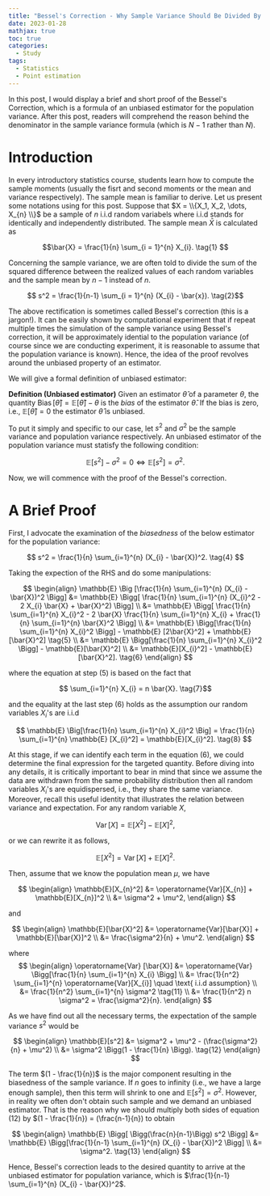 ```yaml
---
title: "Bessel's Correction - Why Sample Variance Should Be Divided By N-1"
date: 2023-01-28
mathjax: true
toc: true
categories:
  - Study
tags:
  - Statistics
  - Point estimation
---
```


In this post, I would display a brief and short proof of the Bessel's Correction, which is a formula of an unbiased estimator for the population variance. After this post, readers will comprehend the reason behind the denominator in the sample variance formula (which is $N-1$ rather than $N$). 

# **Introduction**
In every introductory statistics course, students learn how to compute the sample moments (usually the fisrt and second moments or the mean and variance respectively). The sample mean is familiar to derive. Let us present some notations using for this post. Suppose that $X = \\{X_1, X_2, \dots, X_{n} \\}$ be a sample of $n$ i.i.d random variabels where i.i.d stands for identically and independently distributed. The sample mean $\bar{X}$ is calculated as

$$\bar{X} = \frac{1}{n} \sum_{i = 1}^{n} X_{i}. \tag{1} $$ 

Concerning the sample variance, we are often told to divide the sum of the squared difference between the realized values of each random variables and the sample mean by $n-1$ instead of $n$.

$$ s^2 = \frac{1}{n-1} \sum_{i = 1}^{n} (X_{i} - \bar{x}). \tag{2}$$

The above rectification is sometimes called Bessel's correction (this is a jargon!). It can be easily shown by computational experiment that if repeat multiple times the simulation of the sample variance using Bessel's correction, it will be approximately idential to the population variance (of course since we are conducting experiment, it is reasonable to assume that the population variance is known). Hence, the idea of the proof revolves around the unbiased property of an estimator. 

We will give a formal definition of unbiased estimator:

**Definition (Unbiased estimator)** Given an estimator $\hat{\theta}$ of a parameter $\theta$, the quantity $\operatorname{Bias} [\hat{\theta}] = \mathbb{E}[\hat{\theta}] - \theta$ is the *bias* of the estimator $\hat{\theta}$. If the bias is zero, i.e., $\mathbb{E}[\hat{\theta}] = 0$ the estimator $\hat{\theta}$ is unbiased. 

To put it simply and specific to our case, let $s^2$ and $\sigma^2$ be the sample variance and population variance respectively. An unbiased estimator of the population variance must statisfy the following condition:

$$ \mathbb{E} [s^2] - \sigma^2 = 0 \Leftrightarrow \mathbb{E} [s^2] = \sigma^2. \tag{3} $$

Now, we will commence with the proof of the Bessel's correction.

# **A Brief Proof**
First, I advocate the examination of the *biasedness* of the below estimator for the population variance:

$$ s^2 = \frac{1}{n} \sum_{i=1}^{n} (X_{i} - \bar{X})^2. \tag{4} $$

Taking the expection of the RHS and do some manipulations:

$$
\begin{align}
\mathbb{E} \Big [\frac{1}{n} \sum_{i=1}^{n} (X_{i} - \bar{X})^2 \Bigg] &= \mathbb{E} \Bigg[ \frac{1}{n} \sum_{i=1}^{n} (X_{i}^2 - 2 X_{i} \bar{X} + \bar{X}^2) \Bigg] \\
&= \mathbb{E} \Bigg[ \frac{1}{n} \sum_{i=1}^{n} X_{i}^2 - 2 \bar{X} \frac{1}{n} \sum_{i=1}^{n} X_{i} + \frac{1}{n} \sum_{i=1}^{n} \bar{X}^2 \Bigg] \\
&= \mathbb{E} \Bigg[\frac{1}{n} \sum_{i=1}^{n} X_{i}^2 \Bigg] - \mathbb{E} [2\bar{X}^2] + \mathbb{E}[\bar{X}^2] \tag{5} \\
&= \mathbb{E} \Bigg[\frac{1}{n} \sum_{i=1}^{n} X_{i}^2 \Bigg] - \mathbb{E}[\bar{X}^2] \\
&= \mathbb{E}[X_{i}^2] - \mathbb{E}[\bar{X}^2]. \tag{6}
\end{align}
$$

where the equation at step (5) is based on the fact that

$$  \sum_{i=1}^{n} X_{i} = n \bar{X}. \tag{7}$$

and the equality at the last step (6) holds as the assumption our random variables $X_{i}$'s are i.i.d 

$$ \mathbb{E}  \Big[\frac{1}{n} \sum_{i=1}^{n} X_{i}^2 \Big] = \frac{1}{n} \sum_{i=1}^{n} \mathbb{E} [X_{i}^2] = \mathbb{E}[X_{i}^2]. \tag{8} $$

At this stage, if we can identify each term in the equation (6), we could determine the final expression for the targeted quantity. Before diving into any details, it is critically important to bear in mind that since we assume the data are withdrawn from the same probability distribution then all random variables $X_{i}$'s are equidispersed, i.e., they share the same variance. Moreover, recall this useful identity that illustrates the relation between variance and expectation. For any random variable $X$,

$$ \operatorname{Var}[X] = \mathbb{E}[X^2] - \mathbb{E}[X]^2, \tag{9}$$

or we can rewrite it as follows,

$$ \mathbb{E}[X^2] = \operatorname{Var}[X] + \mathbb{E}[X]^2. \tag{10}$$

Then, assume that we know the population mean $\mu$, we have

$$
\begin{align}
\mathbb{E}[X_{n}^2] &= \operatorname{Var}[X_{n}] + \mathbb{E}[X_{n}]^2 \\
&= \sigma^2 + \mu^2, 
\end{align}
$$

and 

$$
\begin{align}
\mathbb{E}[\bar{X}^2] &= \operatorname{Var}[\bar{X}] + \mathbb{E}[\bar{X}]^2 \\
&= \frac{\sigma^2}{n} + \mu^2. 
\end{align}
$$

where 
$$
\begin{align}
\operatorname{Var} [\bar{X}] &= \operatorname{Var} \Bigg[\frac{1}{n} \sum_{i=1}^{n} X_{i} \Bigg] \\
&= \frac{1}{n^2} \sum_{i=1}^{n} \operatorname{Var}[X_{i}] \quad \text{ i.i.d assumption} \\
&= \frac{1}{n^2} \sum_{i=1}^{n} \sigma^2 \tag{11} \\
&= \frac{1}{n^2} n \sigma^2 = \frac{\sigma^2}{n}.
\end{align}
$$

As we have find out all the necessary terms, the expectation of the sample variance $s^2$ would be 

$$
\begin{align}
\mathbb{E}[s^2] &= \sigma^2 + \mu^2 - (\frac{\sigma^2}{n} + \mu^2) \\
&= \sigma^2 \Bigg(1 - \frac{1}{n} \Bigg). \tag{12}
\end{align}
$$

The term $(1 - \frac{1}{n})$ is the major component resulting in the biasedness of the sample variance. If $n$ goes to infinity (i.e., we have a large enough sample), then this term will shrink to one and $\mathbb{E}[s^2] = \sigma^2$. However, in reality we often don't obtain such sample and we demand an unbiased estimator. That is the reason why we should multiply both sides of equation (12) by $(1 - \frac{1}{n}) = (\frac{n-1}{n}) to obtain

$$
\begin{align}
\mathbb{E} \Bigg[ \Bigg(\frac{n}{n-1}\Bigg) s^2 \Bigg] &= \mathbb{E} \Bigg[\frac{1}{n-1} \sum_{i=1}^{n} (X_{i} - \bar{X})^2 \Bigg] \\
&= \sigma^2. \tag{13}
\end{align}
$$

Hence, Bessel's correction leads to the desired quantity to arrive at the unbiased estimator for population variance, which is $\frac{1}{n-1} \sum_{i=1}^{n} (X_{i} - \bar{X})^2$.


